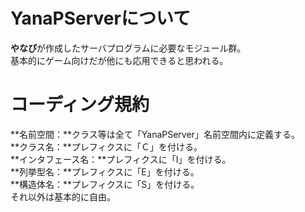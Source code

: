 # YanaPServerについて
**やなぴ**が作成したサーバプログラムに必要なモジュール群。  
基本的にゲーム向けだが他にも応用できると思われる。  

# コーディング規約
**名前空間：**クラス等は全て「YanaPServer」名前空間内に定義する。  
**クラス名：**プレフィクスに「Ｃ」を付ける。  
**インタフェース名：**プレフィクスに「I」を付ける。  
**列挙型名：**プレフィクスに「E」を付ける。  
**構造体名：**プレフィクスに「S」を付ける。  
それ以外は基本的に自由。
